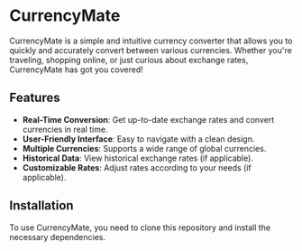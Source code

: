 # CurrencyMate

CurrencyMate is a simple and intuitive currency converter that allows you to quickly and accurately convert between various currencies. Whether you're traveling, shopping online, or just curious about exchange rates, CurrencyMate has got you covered!

## Features

- **Real-Time Conversion**: Get up-to-date exchange rates and convert currencies in real time.
- **User-Friendly Interface**: Easy to navigate with a clean design.
- **Multiple Currencies**: Supports a wide range of global currencies.
- **Historical Data**: View historical exchange rates (if applicable).
- **Customizable Rates**: Adjust rates according to your needs (if applicable).

## Installation

To use CurrencyMate, you need to clone this repository and install the necessary dependencies.
